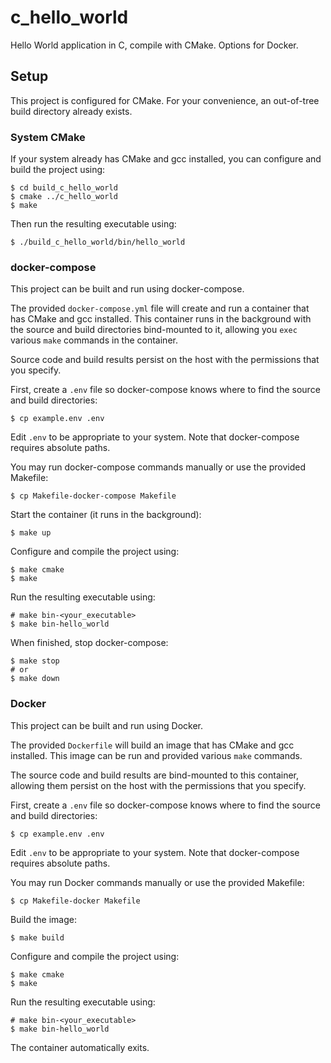 # c_hello_world

Hello World application in C, compile with CMake. Options for Docker.

## Setup

This project is configured for CMake. For your convenience, an out-of-tree build directory already exists.


### System CMake

If your system already has CMake and gcc installed, you can configure and build the project using:

```
$ cd build_c_hello_world
$ cmake ../c_hello_world
$ make
```

Then run the resulting executable using:
```
$ ./build_c_hello_world/bin/hello_world
```

### docker-compose

This project can be built and run using docker-compose.

The provided `docker-compose.yml` file will create and run a container that has CMake and gcc installed. This container runs in the background with the source and build directories bind-mounted to it, allowing you `exec` various `make` commands in the container.

Source code and build results persist on the host with the permissions that you specify.

First, create a `.env` file so docker-compose knows where to find the source and build directories:
```
$ cp example.env .env
```

Edit `.env` to be appropriate to your system.
Note that docker-compose requires absolute paths.

You may run docker-compose commands manually or use the provided Makefile:
```
$ cp Makefile-docker-compose Makefile
```

Start the container (it runs in the background):
```
$ make up
```

Configure and compile the project using:
```
$ make cmake
$ make
```

Run the resulting executable using:
```
# make bin-<your_executable>
$ make bin-hello_world
```

When finished, stop docker-compose:
```
$ make stop
# or
$ make down
```

### Docker

This project can be built and run using Docker.

The provided `Dockerfile` will build an image that has CMake and gcc installed. This image can be run and provided various `make` commands.

The source code and build results are bind-mounted to this container, allowing them persist on the host with the permissions that you specify.

First, create a `.env` file so docker-compose knows where to find the source and build directories:
```
$ cp example.env .env
```

Edit `.env` to be appropriate to your system.
Note that docker-compose requires absolute paths.

You may run Docker commands manually or use the provided Makefile:
```
$ cp Makefile-docker Makefile
```

Build the image:
```
$ make build
```

Configure and compile the project using:
```
$ make cmake
$ make
```

Run the resulting executable using:
```
# make bin-<your_executable>
$ make bin-hello_world
```

The container automatically exits.
